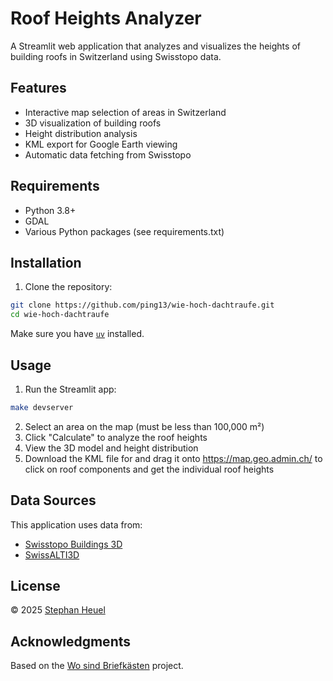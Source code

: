 # Roof Heights Analyzer

A Streamlit web application that analyzes and visualizes the heights of building roofs in Switzerland using Swisstopo data.

## Features

- Interactive map selection of areas in Switzerland
- 3D visualization of building roofs
- Height distribution analysis
- KML export for Google Earth viewing
- Automatic data fetching from Swisstopo

## Requirements

- Python 3.8+
- GDAL
- Various Python packages (see requirements.txt)

## Installation

1. Clone the repository:
```bash
git clone https://github.com/ping13/wie-hoch-dachtraufe.git
cd wie-hoch-dachtraufe
```

Make sure you have [`uv`](https://github.com/astral-sh/uv) installed.

## Usage

1. Run the Streamlit app:
```bash
make devserver
```

2. Select an area on the map (must be less than 100,000 m²)
3. Click "Calculate" to analyze the roof heights
4. View the 3D model and height distribution
5. Download the KML file for and drag it onto https://map.geo.admin.ch/ to
   click on roof components and get the individual roof heights

## Data Sources

This application uses data from:
- [Swisstopo Buildings 3D](https://www.swisstopo.admin.ch/en/geodata/landscape/buildings3d.html)
- [SwissALTI3D](https://www.swisstopo.admin.ch/en/geodata/height/alti3d.html)

## License

© 2025 [Stephan Heuel](https://blog.heuel.org/pages/contact)

## Acknowledgments

Based on the [Wo sind Briefkästen](https://wieviele-briefkaesten-gibt-es.streamlit.app) project.
